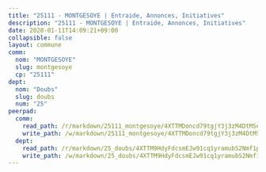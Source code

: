 ```yaml
---
title: "25111 - MONTGESOYE | Entraide, Annonces, Initiatives"
description: "25111 - MONTGESOYE | Entraide, Annonces, Initiatives"
date: 2020-01-11T14:09:21+09:00
collapsible: false
layout: commune
comm:
  nom: "MONTGESOYE"
  slug: montgesoye
  cp: "25111"
dept:
  nom: "Doubs"
  slug: doubs
  num: "25"
peerpad:
  comm:
    read_path: /r/markdown/25111_montgesoye/4XTTMDoncd79tgjY3j3zM4DtMSenMqM1QBK4fabCNkYBW5pub
    write_path: /w/markdown/25111_montgesoye/4XTTMDoncd79tgjY3j3zM4DtMSenMqM1QBK4fabCNkYBW5pub-K3TgUnfSDrUwg5YJLoKFuT3q9iL2M69k6FPvUcAe57qZkPGAVLeJpeFnnzaYdqKD8gwS5yjpctfFhiV2mvkhRixBV8TwCUyNmTL3PdqHiYLZ8CHmGzbrwN61smC2a9L7xnaLa2MK
  dept:
    read_path: /r/markdown/25_doubs/4XTTM9HdyFdcsmEJw91cq1yramubS2Nmf1ps2s84xcMxY74Zv
    write_path: /w/markdown/25_doubs/4XTTM9HdyFdcsmEJw91cq1yramubS2Nmf1ps2s84xcMxY74Zv-K3TgURza6A4QY75MscA2g52nUX9tjMQaHW9mgBSgyRKNNp3M6gkaXA9iDDtpbSx22mTSZbQLYS1izbwsznz8e9u5BERCmGKxZ379xV2nAaDe1bGyxrjytc7G1EcbGtknRFYQ1Lxp
---
```


